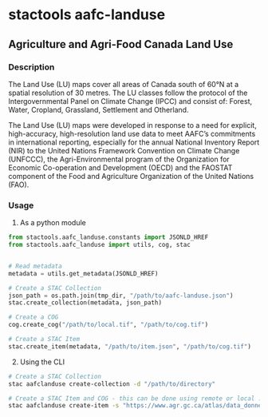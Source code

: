 # stactools aafc-landuse

## Agriculture and Agri-Food Canada Land Use

### Description

The Land Use (LU) maps cover all areas of Canada south of 60&deg;N at a spatial resolution of 30 metres. The LU classes follow the protocol of the Intergovernmental Panel on Climate Change (IPCC) and consist of: Forest, Water, Cropland, Grassland, Settlement and Otherland.

The Land Use (LU) maps were developed in response to a need for explicit, high-accuracy, high-resolution land use data to meet AAFC’s commitments in international reporting, especially for the annual National Inventory Report (NIR) to the United Nations Framework Convention on Climate Change (UNFCCC), the Agri-Environmental program of the Organization for Economic Co-operation and Development (OECD) and the FAOSTAT component of the Food and Agriculture Organization of the United Nations (FAO).

### Usage

1. As a python module

```python
from stactools.aafc_landuse.constants import JSONLD_HREF
from stactools.aafc_landuse import utils, cog, stac


# Read metadata
metadata = utils.get_metadata(JSONLD_HREF)

# Create a STAC Collection
json_path = os.path.join(tmp_dir, "/path/to/aafc-landuse.json")
stac.create_collection(metadata, json_path)

# Create a COG
cog.create_cog("/path/to/local.tif", "/path/to/cog.tif")

# Create a STAC Item
stac.create_item(metadata, "/path/to/item.json", "/path/to/cog.tif")
```

2. Using the CLI

```bash
# Create a STAC Collection
stac aafclanduse create-collection -d "/path/to/directory"

# Create a STAC Item and COG - this can be done using remote or local .tif or .zip assets
stac aafclanduse create-item -s "https://www.agr.gc.ca/atlas/data_donnees/lcv/aafcLand_Use/tif/2010/IMG_AAFC_LANDUSE_Z07_2010.zip" -d "/path/to/directory"
```
